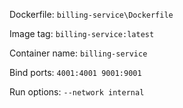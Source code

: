 Dockerfile: `billing-service\Dockerfile`

Image tag: `billing-service:latest`

Container name: `billing-service`

Bind ports: `4001:4001 9001:9001`

Run options: `--network internal`
